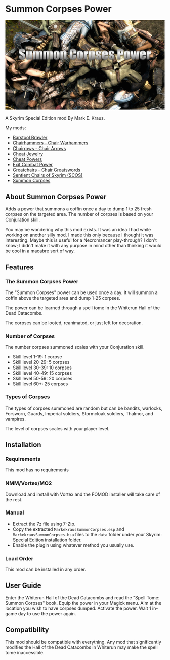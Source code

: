# Summon Corpses Power

![Logo](logo.png)

A Skyrim Special Edition mod By Mark E. Kraus.

My mods:

* [Barstool Brawler](https://www.nexusmods.com/skyrimspecialedition/mods/61354)
* [Chairhammers - Chair Warhammers](https://www.nexusmods.com/skyrimspecialedition/mods/61304)
* [Chairrows - Chair Arrows](https://www.nexusmods.com/skyrimspecialedition/mods/61168)
* [Cheat Jewelry](https://www.nexusmods.com/skyrimspecialedition/mods/58973)
* [Cheat Powers](https://www.nexusmods.com/skyrimspecialedition/mods/58892)
* [Exit Combat Power](https://www.nexusmods.com/skyrimspecialedition/mods/58651)
* [Greatchairs - Chair Greatswords](https://www.nexusmods.com/skyrimspecialedition/mods/62526)
* [Sentient Chairs of Skyrim (SCOS)](https://www.nexusmods.com/skyrimspecialedition/mods/59604)
* [Summon Corpses](https://www.nexusmods.com/skyrimspecialedition/mods/62857)

## About Summon Corpses Power

Adds a power that summons a coffin once a day to dump 1 to 25 fresh corpses on the targeted area. The number of corpses is based on your Conjuration skill.

You may be wondering why this mod exists. It was an idea I had while working on another silly mod. I made this only because I thought it was interesting. Maybe this is useful for a Necromancer play-through? I don't know; I didn't make it with any purpose in mind other than thinking it would be cool in a macabre sort of way.

## Features

### The Summon Corpses Power

The "Summon Corpses" power can be used once a day. It will summon a coffin above the targeted area and dump 1-25 corpses.

The power can be learned through a spell tome in the Whiterun Hall of the Dead Catacombs.

The corpses can be looted, reanimated, or just left for decoration.

### Number of Corpses

The number corpses summoned scales with your Conjuration skill.

* Skill level 1-19: 1 corpse
* Skill level 20-29: 5 corpses
* Skill level 30-39: 10 corpses
* Skill level 40-49: 15 corpses
* Skill level 50-59: 20 corpses
* Skill level 60+: 25 corpses

### Types of Corpses

The types of corpses summoned are random but can be bandits, warlocks, Forsworn, Guards, Imperial soldiers, Stormcloak soldiers, Thalmor, and vampires.

The level of corpses scales with your player level.

## Installation

### Requirements

This mod has no requirements

### NMM/Vortex/MO2

Download and install with Vortex and the FOMOD installer will take care of the rest.

### Manual

* Extract the 7z file using 7-Zip.
* Copy the extracted `MarkekrausSummonCorpses.esp` and `MarkekrausSummonCorpses.bsa` files to the `data` folder under your Skyrim: Special Edition installation folder.
* Enable the plugin using whatever method you usually use.

### Load Order

This mod can be installed in any order.

## User Guide

Enter the Whiterun Hall of the Dead Catacombs and read the "Spell Tome: Summon Corpses" book. Equip the power in your Magick menu. Aim at the location you wish to have corpses dumped. Activate the power. Wait 1 in-game day to use the power again.

## Compatibility

This mod should be compatible with everything. Any mod that significantly modifies the Hall of the Dead Catacombs in Whiterun may make the spell tome inaccessible.
